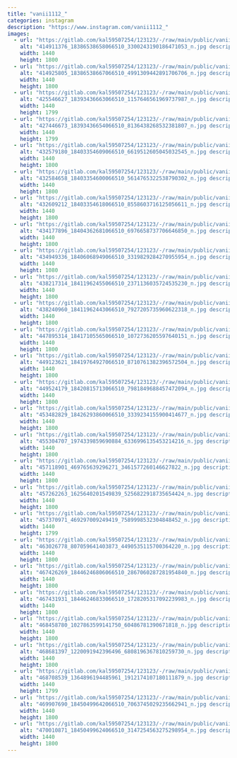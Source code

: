 ```yaml
---
title: "vanii1112_"
categories: instagram
description: "https://www.instagram.com/vanii1112_"
images:
  - url: "https://gitlab.com/kal59507254/123123/-/raw/main/public/vanii1112_/image/414911376_18386538658066510_3300243190186471053_n.jpg"
    alt: "414911376_18386538658066510_3300243190186471053_n.jpg description"
    width: 1440
    height: 1800
  - url: "https://gitlab.com/kal59507254/123123/-/raw/main/public/vanii1112_/image/414925805_18386538667066510_4991309442891706706_n.jpg"
    alt: "414925805_18386538667066510_4991309442891706706_n.jpg description"
    width: 1440
    height: 1800
  - url: "https://gitlab.com/kal59507254/123123/-/raw/main/public/vanii1112_/image/425546627_18393436663066510_1157646561969737987_n.jpg"
    alt: "425546627_18393436663066510_1157646561969737987_n.jpg description"
    width: 1440
    height: 1799
  - url: "https://gitlab.com/kal59507254/123123/-/raw/main/public/vanii1112_/image/427446673_18393436654066510_8136438268532381807_n.jpg"
    alt: "427446673_18393436654066510_8136438268532381807_n.jpg description"
    width: 1440
    height: 1799
  - url: "https://gitlab.com/kal59507254/123123/-/raw/main/public/vanii1112_/image/432579180_18403354609066510_6619512605045032545_n.jpg"
    alt: "432579180_18403354609066510_6619512605045032545_n.jpg description"
    width: 1440
    height: 1800
  - url: "https://gitlab.com/kal59507254/123123/-/raw/main/public/vanii1112_/image/432584658_18403354600066510_5614765322538790302_n.jpg"
    alt: "432584658_18403354600066510_5614765322538790302_n.jpg description"
    width: 1440
    height: 1800
  - url: "https://gitlab.com/kal59507254/123123/-/raw/main/public/vanii1112_/image/432609212_18403354618066510_8558603716125056611_n.jpg"
    alt: "432609212_18403354618066510_8558603716125056611_n.jpg description"
    width: 1440
    height: 1800
  - url: "https://gitlab.com/kal59507254/123123/-/raw/main/public/vanii1112_/image/434177896_18404362681066510_6976658737706646850_n.jpg"
    alt: "434177896_18404362681066510_6976658737706646850_n.jpg description"
    width: 1440
    height: 1800
  - url: "https://gitlab.com/kal59507254/123123/-/raw/main/public/vanii1112_/image/434949336_18406068949066510_3319829284270955954_n.jpg"
    alt: "434949336_18406068949066510_3319829284270955954_n.jpg description"
    width: 1440
    height: 1080
  - url: "https://gitlab.com/kal59507254/123123/-/raw/main/public/vanii1112_/image/438217314_18411962455066510_2371136035724535230_n.jpg"
    alt: "438217314_18411962455066510_2371136035724535230_n.jpg description"
    width: 1440
    height: 1800
  - url: "https://gitlab.com/kal59507254/123123/-/raw/main/public/vanii1112_/image/438240960_18411962443066510_7927205735960622318_n.jpg"
    alt: "438240960_18411962443066510_7927205735960622318_n.jpg description"
    width: 1440
    height: 1800
  - url: "https://gitlab.com/kal59507254/123123/-/raw/main/public/vanii1112_/image/447895314_18417105565066510_1072736205597640151_n.jpg"
    alt: "447895314_18417105565066510_1072736205597640151_n.jpg description"
    width: 1440
    height: 1800
  - url: "https://gitlab.com/kal59507254/123123/-/raw/main/public/vanii1112_/image/449123621_18419764927066510_8710761382396572504_n.jpg"
    alt: "449123621_18419764927066510_8710761382396572504_n.jpg description"
    width: 1440
    height: 1800
  - url: "https://gitlab.com/kal59507254/123123/-/raw/main/public/vanii1112_/image/449524179_18420815713066510_7981849688457472094_n.jpg"
    alt: "449524179_18420815713066510_7981849688457472094_n.jpg description"
    width: 1440
    height: 1800
  - url: "https://gitlab.com/kal59507254/123123/-/raw/main/public/vanii1112_/image/453482829_18426293860066510_3339234155900414677_n.jpg"
    alt: "453482829_18426293860066510_3339234155900414677_n.jpg description"
    width: 1440
    height: 1800
  - url: "https://gitlab.com/kal59507254/123123/-/raw/main/public/vanii1112_/image/455304707_1974339859690884_6336996135453214216_n.jpg"
    alt: "455304707_1974339859690884_6336996135453214216_n.jpg description"
    width: 1440
    height: 1800
  - url: "https://gitlab.com/kal59507254/123123/-/raw/main/public/vanii1112_/image/457118901_469765639296271_3461577260146627822_n.jpg"
    alt: "457118901_469765639296271_3461577260146627822_n.jpg description"
    width: 1440
    height: 1800
  - url: "https://gitlab.com/kal59507254/123123/-/raw/main/public/vanii1112_/image/457262263_1625640201549839_5256822918735654424_n.jpg"
    alt: "457262263_1625640201549839_5256822918735654424_n.jpg description"
    width: 1440
    height: 1800
  - url: "https://gitlab.com/kal59507254/123123/-/raw/main/public/vanii1112_/image/457370971_469297009249419_7589998532304848452_n.jpg"
    alt: "457370971_469297009249419_7589998532304848452_n.jpg description"
    width: 1440
    height: 1799
  - url: "https://gitlab.com/kal59507254/123123/-/raw/main/public/vanii1112_/image/463026778_807059641403873_4490535115700364220_n.jpg"
    alt: "463026778_807059641403873_4490535115700364220_n.jpg description"
    width: 1440
    height: 1800
  - url: "https://gitlab.com/kal59507254/123123/-/raw/main/public/vanii1112_/image/467426269_18446246806066510_2867060287281954840_n.jpg"
    alt: "467426269_18446246806066510_2867060287281954840_n.jpg description"
    width: 1440
    height: 1800
  - url: "https://gitlab.com/kal59507254/123123/-/raw/main/public/vanii1112_/image/467431931_18446246833066510_1728205317092239983_n.jpg"
    alt: "467431931_18446246833066510_1728205317092239983_n.jpg description"
    width: 1440
    height: 1800
  - url: "https://gitlab.com/kal59507254/123123/-/raw/main/public/vanii1112_/image/468458780_1027863599141750_60486781390671818_n.jpg"
    alt: "468458780_1027863599141750_60486781390671818_n.jpg description"
    width: 1440
    height: 1800
  - url: "https://gitlab.com/kal59507254/123123/-/raw/main/public/vanii1112_/image/468681397_1220091942396496_6808196367810259730_n.jpg"
    alt: "468681397_1220091942396496_6808196367810259730_n.jpg description"
    width: 1440
    height: 1800
  - url: "https://gitlab.com/kal59507254/123123/-/raw/main/public/vanii1112_/image/468708539_1364896194485961_1912174107180111879_n.jpg"
    alt: "468708539_1364896194485961_1912174107180111879_n.jpg description"
    width: 1440
    height: 1799
  - url: "https://gitlab.com/kal59507254/123123/-/raw/main/public/vanii1112_/image/469907690_18450499642066510_7063745029235662941_n.jpg"
    alt: "469907690_18450499642066510_7063745029235662941_n.jpg description"
    width: 1440
    height: 1800
  - url: "https://gitlab.com/kal59507254/123123/-/raw/main/public/vanii1112_/image/470010871_18450499624066510_3147254563275298954_n.jpg"
    alt: "470010871_18450499624066510_3147254563275298954_n.jpg description"
    width: 1440
    height: 1800
---
```

